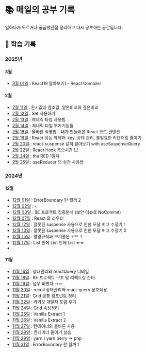# 📚 매일의 공부 기록

일하다가 모르거나 궁금했던점 정리하고 다시 공부하는 공간입니다. 


## 📆 학습 기록

### 2025년
#### 3월
- [3월 01일](2025년/3월/3월01일.md) : React19 알아보기1 - React Compiler


#### 2월
- [2월 11일](2025년/2월/2월11일.md) : 원시값과 참조값,  얕은비교와 깊은비교
- [2월 12일](2025년/2월/2월12일.md) : Set 사용하기
- [2월 13일](2025년/2월/2월13일.md) : 제네릭 타입 사용법
- [2월 14일](2025년/2월/2월14일.md) : 제네릭 타입 부가기능들 
- [2월 18일](2025년/2월/2월18일.md) : 올바른 작명법 - 내가 만들어본 React 코드 컨벤션
- [2월 19일](2025년/2월/2월19일.md) : React 성능 최적화: key, 상태 관리, 불필요한 리렌더링 줄이기
- [2월 20일](2025년/2월/2월20일.md) : react-suspense 깊히 알아보기 with useSuspenseQuery
- [2월 22일](2025년/2월/2월22일.md) : React Hook 복습시간 !_!
- [2월 24일](2025년/2월/2월24일.md) : the RED 1일차
- [2월 25일](2025년/2월/2월25일.md) : useReducer 의 실전 사용법


### 2024년
#### 12월
- [12월 01일](2024년/12월/12월01일.md) : ErrorBoundary 란 뭘까 2
- [12월 02일](2024년/12월/12월02일.md) : -
- [12월 03일](2024년/12월/12월03일.md) : BE 프로젝트 집중분석 (보안 이슈로 NoCommit)
- [12월 07일](2024년/12월/12월07일.md) : React 와 라우터
- [12월 12일](2024년/12월/12월12일.md) : 잘못된 suspense 사용으로 인한 모달 버그 수정기 1
- [12월 13일](2024년/12월/12월12일.md) : 잘못된 suspense 사용으로 인한 모달 버그 수정기 2
- [12월 15일](2024년/12월/12월15일.md) : 명명규칙과 보기좋은 코드 1
- [12월 17일](2024년/12월/12월17일.md) : List 안에 List 안에 List ㅠㅠ
- 
#### 11월
- [11월 16일](2024년/11월/11월16일.md) : 상태관리와 reactQuery 디테일 
- [11월 18일](2024년/11월/11월18일.md) : BE 프로젝트 구조 및 리팩토링 준비
- [11월 19일](2024년/11월/11월19일.md) : 넘무 바빴다 ㅠㅠ
- [11월 20일](2024년/11월/11월20일.md) : recoil 상태관리와 react-query 상호작용
- [11월 21일](2024년/11월/11월21일.md) : Grid 공통 컴포넌트 정리 
- [11월 22일](2024년/11월/11월22일.md) : 카카오 개발자 포럼 후기
- [11월 24일](2024년/11월/11월24일.md) : Grid 속성정리
- [11월 25일](2024년/11월/11월25일.md) : Vanilla Extract 1
- [11월 26일](2024년/11월/11월26일.md) : Vanilla Extract 2
- [11월 27일](2024년/11월/11월27일.md) : 컨테이너의 올바른 사용
- [11월 28일](2024년/11월/11월28일.md) : 컨테이너 줄이기 실습 
- [11월 29일](2024년/11월/11월29일.md) : yarn / yarn berry -> pnp
- [11월 31일](2024년/11월/11월31일.md) : ErrorBoundary 란 뭘까 1

